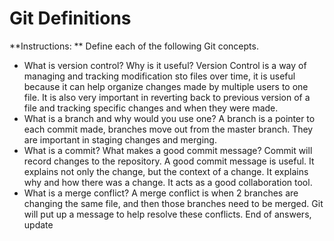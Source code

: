 # Git Definitions

**Instructions: ** Define each of the following Git concepts.

* What is version control?  Why is it useful?
Version Control is a way of managing and tracking modification sto files over time, it is useful because it can help organize changes made by multiple users to one file. It is also very important in reverting back to previous version of a file and tracking specific changes and when they were made.
* What is a branch and why would you use one?
A branch is a pointer to each commit made, branches move out from the master branch. They are important in staging changes and merging.
* What is a commit? What makes a good commit message? 
Commit will record changes to the repository. A good commit message is useful. It explains not only the change, but the context of a change. It explains why and how there was a change. It acts as a good collaboration tool.  
* What is a merge conflict?
A merge conflict is when  2 branches are changing the same file, and then those branches need to be merged. Git will put up a message to help resolve these conflicts.
End of answers, update